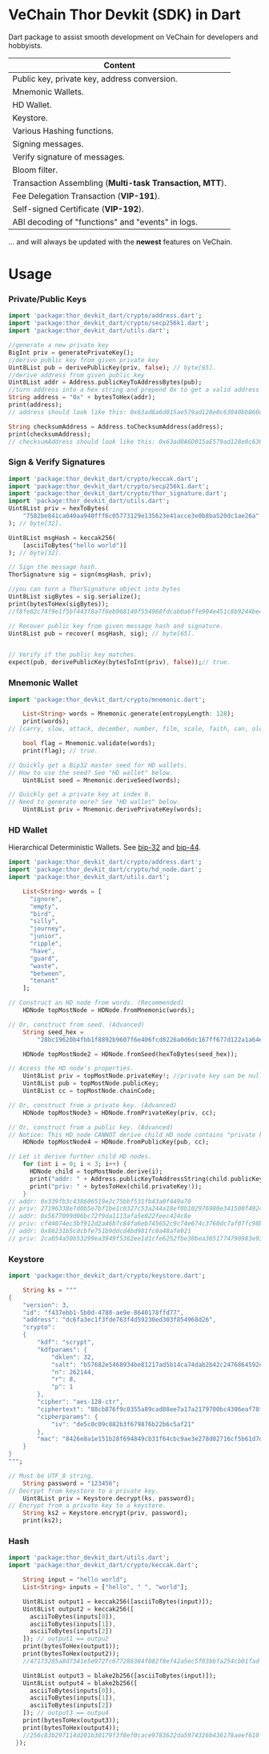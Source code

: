 # VeChain Thor Devkit (SDK) in Dart

Dart package to assist smooth development on VeChain for developers and hobbyists.

|                          Content                          |
| --------------------------------------------------------- |
| Public key, private key, address conversion.              |
| Mnemonic Wallets.                                         |
| HD Wallet.                                                |
| Keystore.                                                 |
| Various Hashing functions.                                |
| Signing messages.                                         |
| Verify signature of messages.                             |
| Bloom filter.                                             |
| Transaction Assembling (**Multi-task Transaction, MTT**). |
| Fee Delegation Transaction (**VIP-191**).                 |
| Self-signed Certificate (**VIP-192**).                    |
| ABI decoding of "functions" and "events" in logs.         |

... and will always be updated with the **newest** features on VeChain.



# Usage

### Private/Public Keys
```dart
import 'package:thor_devkit_dart/crypto/address.dart';
import 'package:thor_devkit_dart/crypto/secp256k1.dart';
import 'package:thor_devkit_dart/utils.dart';

//generate a new private key
BigInt priv = generatePrivateKey();
//derive public key from given private key
Uint8List pub = derivePublicKey(priv, false); // byte[65].
//derive address from given public key
Uint8List addr = Address.publicKeyToAddressBytes(pub);
//turn address into a hex string and prepend 0x to get a valid address String
String address = "0x" + bytesToHex(addr);
print(address);
// address should look like this: 0x63ad8a6d015ae579ad128e0c63040bb860cc5d34

String checksumAddress = Address.toChecksumAddress(address);
print(checksumAddress);
// checksumAddress should look like this: 0x63ad8A6D015aE579ad128e0c63040bB860Cc5D34
```

### Sign & Verify Signatures

```dart
import 'package:thor_devkit_dart/crypto/keccak.dart';
import 'package:thor_devkit_dart/crypto/secp256k1.dart';
import 'package:thor_devkit_dart/crypto/thor_signature.dart';
import 'package:thor_devkit_dart/utils.dart';
Uint8List priv = hexToBytes(
    "7582be841ca040aa940fff6c05773129e135623e41acce3e0b8ba520dc1ae26a"
); // byte[32].

Uint8List msgHash = keccak256(
    [asciiToBytes("hello world")]
); // byte[32].

// Sign the message hash.
ThorSignature sig = sign(msgHash, priv);

//you can turn a ThorSignature object into bytes
Uint8List sigBytes = sig.serialize();
print(bytesToHex(sigBytes));
//f8fe82c74f9e1f5bf443f8a7f8eb968140f554968fdcab0a6ffe904e451c8b9244be44bccb1feb34dd20d9d8943f8c131227e55861736907b02d32c06b934d7200

// Recover public key from given message hash and signature.
Uint8List pub = recover( msgHash, sig); // byte[65].


// Verify if the public key matches.
expect(pub, derivePublicKey(bytesToInt(priv), false));// true.

```

### Mnemonic Wallet

```dart
import 'package:thor_devkit_dart/crypto/mnemonic.dart';

    List<String> words = Mnemonic.generate(entropyLength: 128);
    print(words);
// [carry, slow, attack, december, number, film, scale, faith, can, old, cage, expose]

    bool flag = Mnemonic.validate(words);
    print(flag); // true.

// Quickly get a Bip32 master seed for HD wallets.
// How to use the seed? See "HD wallet" below.
    Uint8List seed = Mnemonic.deriveSeed(words);

// Quickly get a private key at index 0.
// Need to generate more? See "HD wallet" below.
    Uint8List priv = Mnemonic.derivePrivateKey(words);
```

### HD Wallet

Hierarchical Deterministic Wallets. 
See [bip-32](https://github.com/bitcoin/bips/blob/master/bip-0032.mediawiki) 
and [bip-44](https://github.com/bitcoin/bips/blob/master/bip-0044.mediawiki).

```dart
import 'package:thor_devkit_dart/crypto/address.dart';
import 'package:thor_devkit_dart/crypto/hd_node.dart';
import 'package:thor_devkit_dart/utils.dart';

    List<String> words = [
      "ignore",
      "empty",
      "bird",
      "silly",
      "journey",
      "junior",
      "ripple",
      "have",
      "guard",
      "waste",
      "between",
      "tenant"
    ];

// Construct an HD node from words. (Recommended)
    HDNode topMostNode = HDNode.fromMnemonic(words);

// Or, construct from seed. (Advanced)
    String seed_hex =
        "28bc19620b4fbb1f8892b9607f6e406fcd8226a0d6dc167ff677d122a1a64ef936101a644e6b447fd495677f68215d8522c893100d9010668614a68b3c7bb49f";

    HDNode topMostNode2 = HDNode.fromSeed(hexToBytes(seed_hex));

// Access the HD node's properties.
    Uint8List priv = topMostNode.privateKey!; //private key can be null
    Uint8List pub = topMostNode.publicKey;
    Uint8List cc = topMostNode.chainCode;

// Or, construct from a private key. (Advanced)
    HDNode topMostNode3 = HDNode.fromPrivateKey(priv, cc);

// Or, construct from a public key. (Advanced)
// Notice: This HD node CANNOT derive child HD node contains "private key".
    HDNode topMostNode4 = HDNode.fromPublicKey(pub, cc);

// Let it derive further child HD nodes.
    for (int i = 0; i < 3; i++) {
      HDNode child = topMostNode.derive(i);
      print("addr: " + Address.publicKeyToAddressString(child.publicKey));
      print("priv: " + bytesToHex(child.privateKey!));
    }
// addr: 0x339fb3c438606519e2c75bbf531fb43a0f449a70
// priv: 27196338e7d0b5e7bf1be1c0327c53a244a18ef0b102976980e341500f492425
// addr: 0x5677099d06bc72f9da1113afa5e022feec424c8e
// priv: cf44074ec3bf912d2a46b7c84fa6eb745652c9c74e674c3760dc7af07fc98b62
// addr: 0x86231b5cdcbfe751b9ddcd4bd981fc0a48afe921
// priv: 2ca054a50b53299ea3949f5362ee1d1cfe6252fbe30bea3651774790983e9348

```
### Keystore

```dart
import 'package:thor_devkit_dart/crypto/keystore.dart';

    String ks = """
{
    "version": 3,
    "id": "f437ebb1-5b0d-4780-ae9e-8640178ffd77",
    "address": "dc6fa3ec1f3fde763f4d59230ed303f854968d26",
    "crypto":
    {
        "kdf": "scrypt",
        "kdfparams": {
            "dklen": 32,
            "salt": "b57682e5468934be81217ad5b14ca74dab2b42c2476864592c9f3b370c09460a",
            "n": 262144,
            "r": 8,
            "p": 1
        },
        "cipher": "aes-128-ctr",
        "ciphertext": "88cb876f9c0355a89cad88ee7a17a2179700bc4306eaf78fa67320efbb4c7e31",
        "cipherparams": {
            "iv": "de5c0c09c882b3f679876b22b6c5af21"
        },
        "mac": "8426e8a1e151b28f694849cb31f64cbc9ae3e278d02716cf5b61d7ddd3f6e728"
    }
}
""";

// Must be UTF_8 string.
    String password = "123456";
// Decrypt from keystore to a private key.
    Uint8List priv = Keystore.decrypt(ks, password);
// Encrypt from a private key to a keystore.
    String ks2 = Keystore.encrypt(priv, password);
    print(ks2);
```

### Hash
```dart
import 'package:thor_devkit_dart/utils.dart';
import 'package:thor_devkit_dart/crypto/keccak.dart';

    String input = "hello world";
    List<String> inputs = ["hello", " ", "world"];

    Uint8List output1 = keccak256([asciiToBytes(input)]);
    Uint8List output2 = keccak256([
      asciiToBytes(inputs[0]),
      asciiToBytes(inputs[1]),
      asciiToBytes(inputs[2])
    ]); // output1 == outpu2
    print(bytesToHex(output1));
    print(bytesToHex(output2));
    //47173285a8d7341e5e972fc677286384f802f8ef42a5ec5f03bbfa254cb01fad

    Uint8List output3 = blake2b256([asciiToBytes(input)]);
    Uint8List output4 = blake2b256([
      asciiToBytes(inputs[0]),
      asciiToBytes(inputs[1]),
      asciiToBytes(inputs[2])
    ]); // output3 == outpu4
    print(bytesToHex(output3));
    print(bytesToHex(output4));
    //256c83b297114d201b30179f3f0ef0cace9783622da5974326b436178aeef610
  });
```